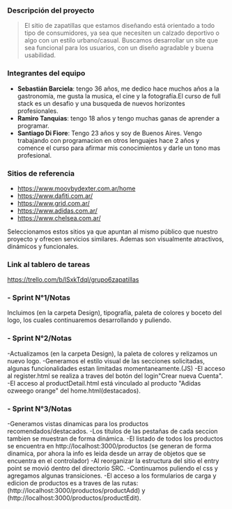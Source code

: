 ### **Descripción del proyecto** 
>El sitio de zapatillas que estamos diseñando está orientado a todo tipo de consumidores, ya sea que necesiten un calzado deportivo o algo con un estilo urbano/casual.
Buscamos desarrollar un site que sea funcional para los usuarios, con un diseño agradable y buena usabilidad.

### **Integrantes del equipo** 

- **Sebastián Barciela**: tengo 36 años, me dedico hace muchos años a la gastronomía, me gusta la musica, el cine y la fotografía.El curso de full stack es un desafio y una busqueda de nuevos horizontes profesionales.
- **Ramiro Tanquias**: tengo 18 años y tengo muchas ganas de aprender a programar.
- **Santiago Di Fiore**: Tengo 23 años y soy de Buenos Aires. Vengo trabajando con programacion en otros lenguajes hace 2 años y comence el curso para afirmar mis conocimientos y darle un tono mas profesional. 

### **Sitios de referencia**

- https://www.moovbydexter.com.ar/home
- https://www.dafiti.com.ar/
- https://www.grid.com.ar/
- https://www.adidas.com.ar/
- https://www.chelsea.com.ar/

Seleccionamos estos sitios ya que apuntan al mismo público que nuestro proyecto y ofrecen servicios similares. Ademas son visualmente atractivos, dinámicos y funcionales.

### **Link al tablero de tareas**
https://trello.com/b/lSxkTdql/grupo6zapatillas

### **- Sprint N°1/Notas**
Incluimos (en la carpeta Design), tipografía, paleta de colores y boceto del logo, los cuales continuaremos desarrollando y puliendo.

### **- Sprint N°2/Notas**
-Actualizamos (en la carpeta Design), la paleta de colores y relizamos un nuevo logo. 
-Generamos el estilo visual de las secciones solicitadas, algunas funcionalidades estan limitadas momentaneamente.(JS)
-El acceso al register.html se realiza a traves del botón del login"Crear nueva Cuenta".
-El acceso al productDetail.html está vinculado al producto "Adidas ozweego orange" del home.html(destacados).

### **- Sprint N°3/Notas**
-Generamos vistas dinamicas para los productos recomendados/destacados.
-Los titulos de las pestañas de cada seccion tambien se muestran de forma dinámica.
-El listado de todos los productos se encuentra en http://localhost:3000/productos (se generan de forma dinamica, por ahora la info es leida desde un array de objetos que se encuentra en el controlador)
-Al reorganizar la estructura del sitio el entry point se movió dentro del directorio SRC.
-Continuamos puliendo el css y agregamos algunas transiciones.
-El acceso a los formularios de carga y edicion de productos es a traves de las rutas:(http://localhost:3000/productos/productAdd) y
(http://localhost:3000/productos/productEdit).
